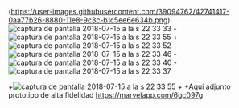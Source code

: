 

(https://user-images.githubusercontent.com/39094762/42741417-0aa77b26-8880-11e8-9c3c-b1c5ee6e634b.png)
 ![captura de pantalla 2018-07-15 a la s 22 33 33](https://user-images.githubusercontent.com/39094762/42741407-fa7a882e-887f-11e8-9845-92d7fe858757.png)
-![captura de pantalla 2018-07-15 a la s 22 33 55](https://user-images.githubusercontent.com/39094762/42741408-fd64b5b4-887f-11e8-8d54-2e381ad992a7.png)
+
 ![captura de pantalla 2018-07-15 a la s 22 33 52](https://user-images.githubusercontent.com/39094762/42741411-ff8efcdc-887f-11e8-9f28-bdf77515efbc.png)
 ![captura de pantalla 2018-07-15 a la s 22 33 46](https://user-images.githubusercontent.com/39094762/42741412-03440bce-8880-11e8-8dc1-25c38609b44d.png)
-![captura de pantalla 2018-07-15 a la s 22 33 40](https://user-images.githubusercontent.com/39094762/42741414-06b63d04-8880-11e8-97c0-287163386fec.png)
-![captura de pantalla 2018-07-15 a la s 22 33 37](https://user-images.githubusercontent.com/39094762/42741417-0aa77b26-8880-11e8-9c3c-b1c5ee6e634b.png)
 
+![captura de pantalla 2018-07-15 a la s 22 33 55](https://user-images.githubusercontent.com/39094762/42741408-fd64b5b4-887f-11e8-8d54-2e381ad992a7.png)
+
+Aqui adjunto prototipo de alta fidelidad https://marvelapp.com/6gc097g
 